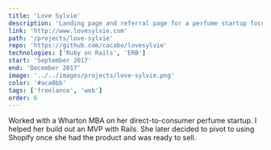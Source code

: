 ```yaml
---
title: 'Love Sylvie'
description: 'Landing page and referral page for a perfume startup focused on building a unique D2C online brand.'
link: 'http://www.lovesylvie.com'
path: '/projects/love-sylvie'
repo: 'https://github.com/cacabo/lovesylvie'
technologies: ['Ruby on Rails', 'ERB']
start: 'September 2017'
end: 'December 2017'
image: '../../images/projects/love-sylvie.png'
color: '#aca0bb'
tags: ['freelance', 'web']
order: 6
---
```


Worked with a Wharton MBA on her direct-to-consumer perfume startup. I helped her build out an MVP with Rails. She later decided to pivot to using Shopify once she had the product and was ready to sell.
